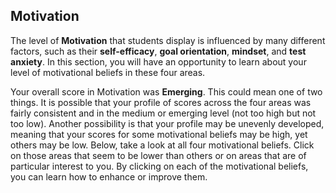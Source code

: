## Motivation

The level of **Motivation** that students display is influenced by many different factors, such as their **self-efficacy**, **goal orientation**, **mindset**, and **test anxiety**. In this section, you will have an opportunity to learn about your level of motivational beliefs in these four areas.

Your overall score in Motivation was **Emerging**. This could mean one of two things. It is possible that your profile of scores across the four areas was fairly consistent and in the medium or emerging level (not too high but not too low). Another possibility is that your profile may be unevenly developed, meaning that your scores for some motivational beliefs may be high, yet others may be low. Below, take a look at all four motivational beliefs. Click on those areas that seem to be lower than others or on areas that are of particular interest to you. By clicking on each of the motivational beliefs, you can learn how to enhance or improve them.

